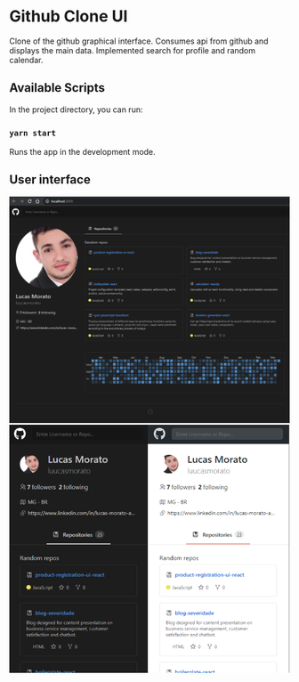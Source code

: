 # Github Clone UI
Clone of the github graphical interface. Consumes api from github and displays the main data. Implemented search for profile and random calendar.

## Available Scripts
In the project directory, you can run:

### `yarn start`
Runs the app in the development mode.<br />

## User interface
![home-page](https://github.com/luucasmorato/github-clone-ui/blob/main/screen/github-clone-page.png)
![mobile-theme](https://github.com/luucasmorato/github-clone-ui/blob/main/screen/light-dark-theme.png)